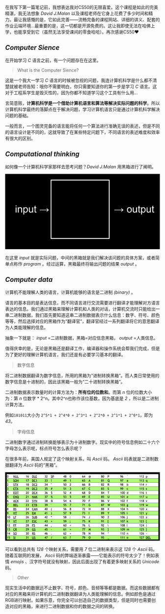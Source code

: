 在我写下第一篇笔记前，我想表达我对CS50的无限喜爱。这个课程是如此的完美精湛，我无法想象 *David J.Malan* 以及课程老师在它身上花费了多少时间和精力。最让我感慨的是，它如此完善——流畅完备的课程网站、详细的讲义、配套的作业云端环境...最重要的是，这一切都是开源免费的。这让我即使无法在哈佛上学，也能享受到它（虽然无法享受课间的零食哈哈）。再次感谢CS50:heart:  


## *Computer Sience*

在开始学习 *C* 语言之前，有一个问题存在在这里。

> What is the Computer Sience?

这是一个我大一学习 *C* 语言的时候被忽视的问题，我连计算机科学是什么都不清楚就被老师告知：哦你不需要明白，你只需要知道你的第一步是学习 *C* 语言。这对于工程系学生是毁灭性的，因为你都不知道学习这个工具有什么用...

言简意赅，**计算机科学是一个借助计算机语言和算法等解决实际问题的科学**。所以计算机科学最终的落脚点在于解决问题，学习计算机语言只是通过计算机科学解决问题的基础。

一般而言，一个图灵完备的语言能将任何一个算法进行准确无误的表述，但是不同的语言设计是不同的，这就导致了在某些特定问题下，不同语言的表述难度和效率有很大的区别。


## *Computational thinking* 

如何像一个计算机科学家那样去思考问题？*David J.Malan* 用黑箱进行了阐明。

![pic](https://github.com/WBlackhole/CS50_note/raw/master/pic/cs50Week0Slide38.png) 

在这里 *input* 就是实际问题，中间的黑箱就是我们解决该问题的具体方案，或者简单点称作 *program* 。经过运算，黑箱最终将输出问题的结果 *output* 。 

## *Computer data* 

计算机不能理解人类的语言，计算机能够的语言是二进制 *(binary)* 。 

语言的基本目的是表达信息，而不同语言进行交流需要进行翻译才能理解对方语言表达的信息。我们通过黑箱来理解计算机和人类的对话，计算机交流时只能给出一串二进制数据，我们首先要知道这串二进制数据表示什么信息：数字、符号、颜色等等，然后选择对应的黑箱作为“翻译官”，翻译官经过一系列翻译将它的意思翻译为人类能理解的信息。 

抽象一下就是： *input* =二进制数据，黑箱=对应信息黑箱， *output* =人类信息。

值得庆幸的是，无论是黑箱还是翻译工作，编译器和操作系统会帮我们完成，但是为了更好的理解计算机语言，我们还是有必要学习基本的翻译。

> 数字信息

将二进制数据翻译为数字信息，所用的黑箱为“进制转换黑箱”。而人类日常使用的数字信息是十进制的，因此该黑箱一般为“二十进制转换黑箱”。

二进制数据表示数量时的计算方法为：**所有位的位数和**。而第 *n* 位的位数大小为：第 *n* 位数字 *  2^n。其中2^n也称作该位基数，因为基底是 *2* ，所以是二进制计算方法。

例如`101011`大小为 `2^5*1 + 2^4*0 + 2^3*1 + 2^2*0 + 2^1*1 + 2^0*1`，即为 *43*。

> 字母信息

二进制数字通过进制转换能够表示为十进制数字。现实中的符号信息例如二十六个字母怎么表示呢，标点符号怎么表示呢？

在很多年前，美国人规定了这个映射关系，叫 *Ascii* 码。 *Ascii* 码表就是二进制数据翻译为 *Ascii* 码的“黑箱”。

![pic](https://github.com/WBlackhole/CS50_note/raw/master/pic/cs50Week0Slide93.png)

可以看到总共有 *128* 个映射关系，需要用 *7* 位二进制来表示这 *128* 个 *Ascii* 码。随着互联网的发展， *Ascii* 码的弊端逐渐暴露——它能表示的符号太少了！例如表情 *emojis* 、汉字符号就没有映射，因此后面出现了有着更多映射关系的 *Unicode* 码。

> *Other*

现实生活中的数据远不止数字、符号，颜色、音频等等都是数据。而这些数据都有对应的黑箱来将计算机的二进制数据翻译为人类能理解的信息。例如颜色是通过RGB进行映射。如果乐意，你完全可以创造自己的数据类型，但是同时也需要创造对应的黑箱，来进行二进制数据和你的数据之间的转换。

